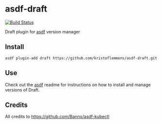# asdf-draft

[![Build Status](https://travis-ci.org/kristoflemmens/asdf-draft.svg?branch=master)](https://travis-ci.org/kristoflemmens/asdf-draft)

Draft plugin for [asdf](https://github.com/asdf-vm/asdf) version manager

## Install

```
asdf plugin-add draft https://github.com/kristoflemmens/asdf-draft.git
```

## Use

Check out the [asdf](https://github.com/asdf-vm/asdf) readme for instructions on how to install and manage versions of Draft.

## Credits

All credits to https://github.com/Banno/asdf-kubectl